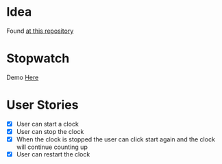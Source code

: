 # Idea
Found [at this repository](https://github.com/florinpop17/app-ideas/tree/master)

# Stopwatch

Demo [Here](https://codepen.io/gugs4847/pen/vYVwwgy)

# User Stories

   - [x] User can start a clock
   - [x] User can stop the clock
   - [x] When the clock is stopped the user can click start again and the clock will continue counting up
   - [x] User can restart the clock
